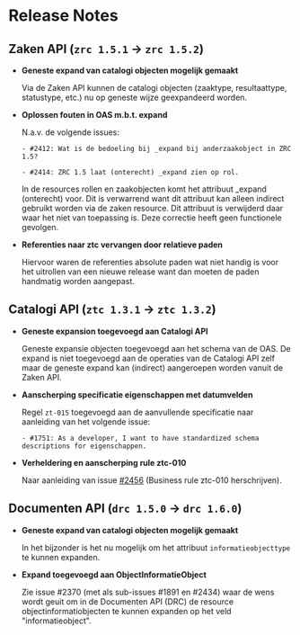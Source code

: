 # Release Notes

## Zaken API (`zrc 1.5.1` -> `zrc 1.5.2`)

- **Geneste expand van catalogi objecten mogelijk gemaakt**

  Via de Zaken API kunnen de catalogi objecten (zaaktype, resultaattype, statustype, etc.) nu op geneste wijze geexpandeerd worden.


- **Oplossen fouten in OAS m.b.t. expand**  

  N.a.v. de volgende issues:

      - #2412: Wat is de bedoeling bij _expand bij anderzaakobject in ZRC 1.5?

      - #2414: ZRC 1.5 laat (onterecht) _expand zien op rol.

  In de resources rollen en zaakobjecten komt het attribuut _expand (onterecht) voor. Dit is verwarrend want dit attribuut kan alleen indirect gebruikt worden via de zaken resource. Dit attribuut is verwijderd daar waar het niet van toepassing is. Deze correctie heeft geen functionele gevolgen.

- **Referenties naar ztc vervangen door relatieve paden**  

  Hiervoor waren de referenties absolute paden wat niet handig is voor het uitrollen van een nieuwe release want dan moeten de paden handmatig worden aangepast.

## Catalogi API (`ztc 1.3.1` -> `ztc 1.3.2`)

- **Geneste expansion toegevoegd aan Catalogi API**  

  Geneste expansie objecten toegevoegd aan het schema van de OAS. De expand is niet toegevoegd aan de operaties van de Catalogi API  zelf maar de geneste expand kan (indirect) aangeroepen worden vanuit de Zaken API.

- **Aanscherping specificatie eigenschappen met datumvelden**  

  Regel `zt-015` toegevoegd aan de aanvullende specificatie naar aanleiding van het volgende issue:  

      - #1751: As a developer, I want to have standardized schema descriptions for eigenschappen.

- **Verheldering en aanscherping rule ztc-010**  

  Naar aanleiding van issue [#2456](https://github.com/VNG-Realisatie/gemma-zaken/issues/2456) (Business rule ztc-010 herschrijven).
  
## Documenten API (`drc 1.5.0` -> `drc 1.6.0`)

- **Geneste expand van catalogi objecten mogelijk gemaakt**

    In het bijzonder is het nu mogelijk om het attribuut  `informatieobjecttype` te kunnen expanden.

- **Expand toegevoegd aan ObjectInformatieObject**  
  
  Zie issue #2370 (met als sub-issues #1891 en #2434) waar de wens wordt geuit om in de Documenten API (DRC) de resource objectinformatiobjecten te kunnen expanden op het veld "informatieobject". 
  